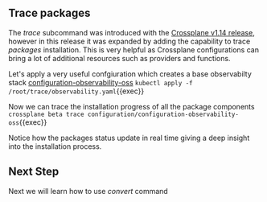 ## Trace packages

The _trace_ subcommand was introduced with the [Crossplane v1.14
release](https://blog.crossplane.io/crossplane-v1-14/), however in this release
it was expanded by adding the capability to trace _packages_ installation.
This is very helpful as Crossplane configurations can bring a lot of additional
resources such as providers and functions.

Let's apply a very useful confgiuration which creates a base observabilty stack
[configuration-observability-oss](https://marketplace.upbound.io/configurations/upbound/configuration-observability-oss/v0.2.0)
`kubectl apply -f /root/trace/observability.yaml`{{exec}}

Now we can trace the installation progress of all the package components
`crossplane beta trace configuration/configuration-observability-oss`{{exec}}

Notice how the packages status update in real time giving a deep insight into
the installation process.

## Next Step

Next we will learn how to use _convert_ command
